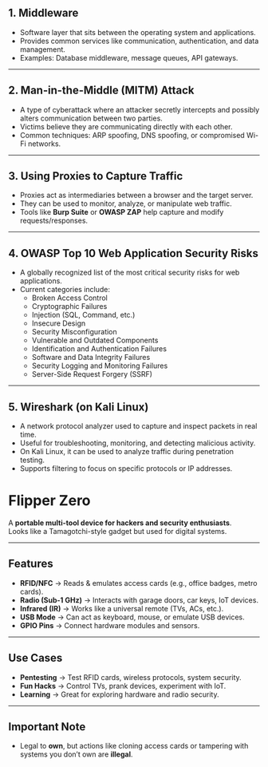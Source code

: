 ## 1. Middleware
- Software layer that sits between the operating system and applications.  
- Provides common services like communication, authentication, and data management.  
- Examples: Database middleware, message queues, API gateways.  

---  

## 2. Man-in-the-Middle (MITM) Attack
- A type of cyberattack where an attacker secretly intercepts and possibly alters communication between two parties.  
- Victims believe they are communicating directly with each other.  
- Common techniques: ARP spoofing, DNS spoofing, or compromised Wi-Fi networks.  

---  

## 3. Using Proxies to Capture Traffic
- Proxies act as intermediaries between a browser and the target server.  
- They can be used to monitor, analyze, or manipulate web traffic.  
- Tools like **Burp Suite** or **OWASP ZAP** help capture and modify requests/responses.  

---  

## 4. OWASP Top 10 Web Application Security Risks
- A globally recognized list of the most critical security risks for web applications.  
- Current categories include:  
  - Broken Access Control  
  - Cryptographic Failures  
  - Injection (SQL, Command, etc.)  
  - Insecure Design  
  - Security Misconfiguration  
  - Vulnerable and Outdated Components  
  - Identification and Authentication Failures  
  - Software and Data Integrity Failures  
  - Security Logging and Monitoring Failures  
  - Server-Side Request Forgery (SSRF)  

---  

## 5. Wireshark (on Kali Linux)
- A network protocol analyzer used to capture and inspect packets in real time.  
- Useful for troubleshooting, monitoring, and detecting malicious activity.  
- On Kali Linux, it can be used to analyze traffic during penetration testing.  
- Supports filtering to focus on specific protocols or IP addresses.  


# Flipper Zero

A **portable multi-tool device for hackers and security enthusiasts**.  
Looks like a Tamagotchi-style gadget but used for digital systems.  

---

## Features
- **RFID/NFC** → Reads & emulates access cards (e.g., office badges, metro cards).  
- **Radio (Sub-1 GHz)** → Interacts with garage doors, car keys, IoT devices.  
- **Infrared (IR)** → Works like a universal remote (TVs, ACs, etc.).  
- **USB Mode** → Can act as keyboard, mouse, or emulate USB devices.  
- **GPIO Pins** → Connect hardware modules and sensors.  

---

## Use Cases
- **Pentesting** → Test RFID cards, wireless protocols, system security.  
- **Fun Hacks** → Control TVs, prank devices, experiment with IoT.  
- **Learning** → Great for exploring hardware and radio security.  

---

## Important Note
- Legal to **own**, but actions like cloning access cards or tampering with systems you don’t own are **illegal**.  

